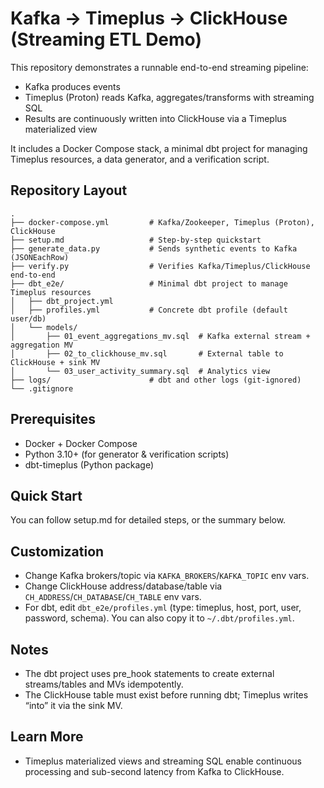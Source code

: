 # Kafka → Timeplus → ClickHouse (Streaming ETL Demo)

This repository demonstrates a runnable end-to-end streaming pipeline:

- Kafka produces events
- Timeplus (Proton) reads Kafka, aggregates/transforms with streaming SQL
- Results are continuously written into ClickHouse via a Timeplus materialized view

It includes a Docker Compose stack, a minimal dbt project for managing Timeplus resources, a data generator, and a verification script.

## Repository Layout

```
.
├── docker-compose.yml         # Kafka/Zookeeper, Timeplus (Proton), ClickHouse
├── setup.md                   # Step-by-step quickstart
├── generate_data.py           # Sends synthetic events to Kafka (JSONEachRow)
├── verify.py                  # Verifies Kafka/Timeplus/ClickHouse end-to-end
├── dbt_e2e/                   # Minimal dbt project to manage Timeplus resources
│   ├── dbt_project.yml
│   ├── profiles.yml           # Concrete dbt profile (default user/db)
│   └── models/
│       ├── 01_event_aggregations_mv.sql  # Kafka external stream + aggregation MV
│       ├── 02_to_clickhouse_mv.sql       # External table to ClickHouse + sink MV
│       └── 03_user_activity_summary.sql  # Analytics view
├── logs/                      # dbt and other logs (git-ignored)
└── .gitignore
```

## Prerequisites

- Docker + Docker Compose
- Python 3.10+ (for generator & verification scripts)
- dbt-timeplus (Python package)

## Quick Start

You can follow setup.md for detailed steps, or the summary below.

## Customization

- Change Kafka brokers/topic via `KAFKA_BROKERS`/`KAFKA_TOPIC` env vars.
- Change ClickHouse address/database/table via `CH_ADDRESS`/`CH_DATABASE`/`CH_TABLE` env vars.
- For dbt, edit `dbt_e2e/profiles.yml` (type: timeplus, host, port, user, password, schema). You can also copy it to `~/.dbt/profiles.yml`.

## Notes

- The dbt project uses pre_hook statements to create external streams/tables and MVs idempotently.
- The ClickHouse table must exist before running dbt; Timeplus writes “into” it via the sink MV.

## Learn More

- Timeplus materialized views and streaming SQL enable continuous processing and sub-second latency from Kafka to ClickHouse.
